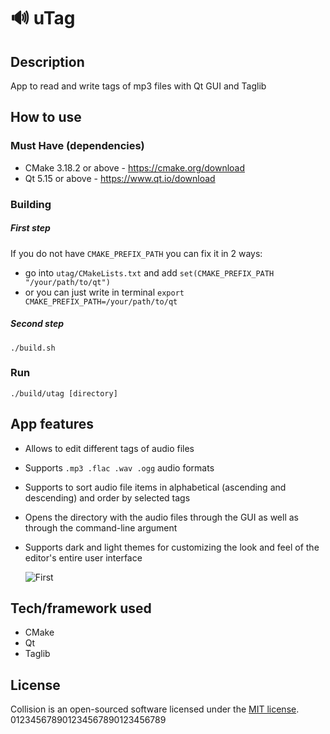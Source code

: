 # 🔊 uTag
## Description
  App to read and write tags of mp3 files with Qt GUI and Taglib

## How to use

### Must Have (dependencies)
- CMake 3.18.2 or above - https://cmake.org/download
- Qt 5.15 or above - https://www.qt.io/download

### Building
##### First step
If you do not have ```CMAKE_PREFIX_PATH``` you can fix it in 2 ways:
- go into ```utag/CMakeLists.txt``` and add ```set(CMAKE_PREFIX_PATH "/your/path/to/qt")```
- or you can just write in terminal ```export CMAKE_PREFIX_PATH=/your/path/to/qt```
##### Second step
    ./build.sh
### Run
    ./build/utag [directory]


## App features
- Allows to edit different tags of audio files 
- Supports ```.mp3 .flac .wav .ogg```  audio formats
- Supports to sort audio file items in alphabetical (ascending and descending) and order by selected tags
- Opens the directory with the audio files through the GUI as well as through the command-line argument
- Supports dark and light themes for customizing the look and feel of the editor's entire user interface

    ![First](https://user-images.githubusercontent.com/46691148/94070856-96fcf400-fdfb-11ea-938c-aceead49255f.gif)


## Tech/framework used
 - CMake
 - Qt
 - Taglib

## License
Collision is an open-sourced software licensed under the
[MIT license](LICENSE).
012345678901234567890123456789

